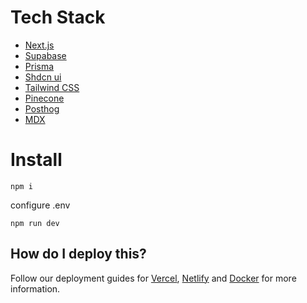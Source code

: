 # Tech Stack

- [Next.js](https://nextjs.org)
- [Supabase](https://supabase.com)
- [Prisma](https://prisma.io)
- [Shdcn ui](https://ui.shadcn.com)
- [Tailwind CSS](https://tailwindcss.com)
- [Pinecone](https://www.pinecone.io)
- [Posthog]()
- [MDX]()

# Install
```
npm i
```
configure .env
```
npm run dev
```
## How do I deploy this?

Follow our deployment guides for [Vercel](https://create.t3.gg/en/deployment/vercel), [Netlify](https://create.t3.gg/en/deployment/netlify) and [Docker](https://create.t3.gg/en/deployment/docker) for more information.
